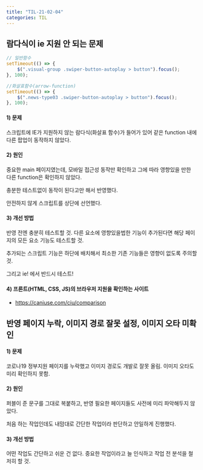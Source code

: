 ```yaml
---
title: "TIL-21-02-04"
categories: TIL
---
```


## 람다식이 ie 지원 안 되는 문제

```javascript
// 일반함수
setTimeout(() => {
	$(".visual-group .swiper-button-autoplay > button").focus();
}, 100);

//화살표함수(arrow-function)
setTimeout(() => {
	$(".news-type03 .swiper-button-autoplay > button").focus();
}, 100);
```

#### 1) 문제

스크립트에 IE가 지원하지 않는 람다식(화살표 함수)가 들어가 있어 같은 function 내에 다른 팝업이 동작하지 않았다.

#### 2) 원인 

중요한 main 페이지였는데, 모바일 접근성 동작만 확인하고 그에 따라 영향있을 만한 다른 function은 확인하지 않았다. 

충분한 테스트없이 동작이 된다고만 해서 반영했다.

안전하지 않게 스크립트를 상단에 선언했다.

#### 3) 개선 방법

반영 전엔 충분히 테스트할 것. 다른 요소에 영향있을법한 기능이 추가된다면 해당 페이지의 모든 요소 기능도 테스트할 것.  

추가되는 스크립트 기능은 하단에 배치해서 최소한 기존 기능들은 영향이 없도록 주의할 것.

그리고 ie! 에서 반드시 테스트!

#### 4) 프론트(HTML, CSS, JS)의 브라우저 지원을 확인하는 사이트

* https://caniuse.com/ciu/comparison




## 반영 페이지 누락, 이미지 경로 잘못 설정, 이미지 오타 미확인

#### 1) 문제

코로나19 정부지원 페이지를 누락했고 이미지 경로도 개발로 잘못 올림. 이미지 오타도 미리 확인하지 못함.

#### 2) 원인 

퍼블이 준 문구를 그대로 복붙하고, 반영 필요한 페이지들도 사전에 미리 파악해두지 않았다. 

처음 하는 작업인데도 내맘대로 간단한 작업이라 판단하고 안일하게 진행했다.


#### 3) 개선 방법 

어떤 작업도 간단하고 쉬운 건 없다. 중요한 작업이라고 늘 인식하고 작업 전 분석을 철저히 할 것.


